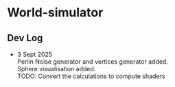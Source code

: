 # World-simulator
## Dev Log
- 3 Sept 2025 <br />
  Perlin Noise generator and vertices generator added. <br />
  Sphere visualisation added. <br />
  TODO: Convert the calculations to compute shaders <br />
